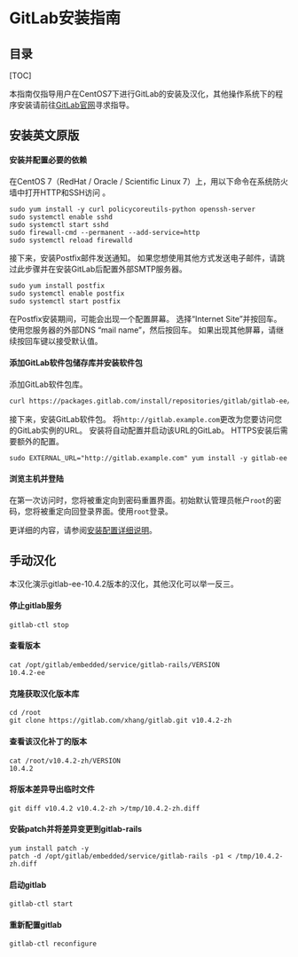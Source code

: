 # GitLab安装指南

## 目录

[TOC]

本指南仅指导用户在CentOS7下进行GitLab的安装及汉化，其他操作系统下的程序安装请前往[GitLab官网](https://about.gitlab.com/installation/)寻求指导。

## 安装英文原版

#### 安装并配置必要的依赖

在CentOS 7（RedHat / Oracle / Scientific Linux 7）上，用以下命令在系统防火墙中打开HTTP和SSH访问	。

```shell
sudo yum install -y curl policycoreutils-python openssh-server
sudo systemctl enable sshd
sudo systemctl start sshd
sudo firewall-cmd --permanent --add-service=http
sudo systemctl reload firewalld
```

接下来，安装Postfix邮件发送通知。 如果您想使用其他方式发送电子邮件，请跳过此步骤并在安装GitLab后配置外部SMTP服务器。

```shell
sudo yum install postfix
sudo systemctl enable postfix
sudo systemctl start postfix
```

在Postfix安装期间，可能会出现一个配置屏幕。 选择“Internet Site”并按回车。 使用您服务器的外部DNS “mail name”，然后按回车。 如果出现其他屏幕，请继续按回车键以接受默认值。

#### 添加GitLab软件包储存库并安装软件包

添加GitLab软件包库。

```bash
curl https://packages.gitlab.com/install/repositories/gitlab/gitlab-ee/script.rpm.sh | sudo bash
```

接下来，安装GitLab软件包。 将`http://gitlab.example.com`更改为您要访问您的GitLab实例的URL。 安装将自动配置并启动该URL的GitLab。 HTTPS安装后需要额外的配置。

```shell
sudo EXTERNAL_URL="http://gitlab.example.com" yum install -y gitlab-ee
```
#### 浏览主机并登陆

在第一次访问时，您将被重定向到密码重置界面。初始默认管理员帐户`root`的密码，您将被重定向回登录界面。使用`root`登录。

更详细的内容，请参阅[安装配置详细说明](https://docs.gitlab.com/omnibus/README.html#installation-and-configuration-using-omnibus-package)。

## 手动汉化

本汉化演示gitlab-ee-10.4.2版本的汉化，其他汉化可以举一反三。

#### 停止gitlab服务

```shell
gitlab-ctl stop
```
#### 查看版本

```shell
cat /opt/gitlab/embedded/service/gitlab-rails/VERSION
10.4.2-ee
```


#### 克隆获取汉化版本库

```shell
cd /root
git clone https://gitlab.com/xhang/gitlab.git v10.4.2-zh
```

#### 查看该汉化补丁的版本

```shell
cat /root/v10.4.2-zh/VERSION
10.4.2
```

#### 将版本差异导出临时文件

```shell
git diff v10.4.2 v10.4.2-zh >/tmp/10.4.2-zh.diff
```

#### 安装patch并将差异变更到gitlab-rails

```shell
yum install patch -y
patch -d /opt/gitlab/embedded/service/gitlab-rails -p1 < /tmp/10.4.2-zh.diff
```

#### 启动gitlab

```shell
gitlab-ctl start
```

#### 重新配置gitlab

```shell
gitlab-ctl reconfigure
```
